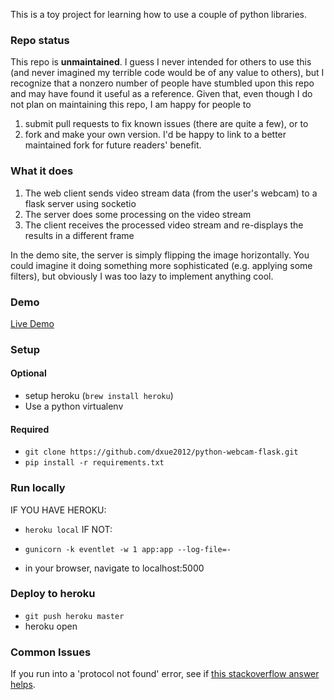 This is a toy project for learning how to use a couple of python libraries. 

### Repo status

This repo is **unmaintained**. I guess I never intended for others to use this (and never imagined my terrible code would be of any value to others), but I recognize that a nonzero number of people have stumbled upon this repo and may have found it useful as a reference.
Given that, even though I do not plan on maintaining this repo, I am happy for people to 

1) submit pull requests to fix known issues (there are quite a few), or to 
2) fork and make your own version. I'd be happy to link to a better maintained fork for future readers' benefit.

### What it does

1) The web client sends video stream data (from the user's webcam) to a flask server using socketio
2) The server does some processing on the video stream
3) The client receives the processed video stream and re-displays the results in a different frame

In the demo site, the server is simply flipping the image horizontally. You could imagine it doing something more sophisticated (e.g. applying some filters), but obviously I was too lazy to implement anything cool.

### Demo
[Live Demo](https://python-stream-video.herokuapp.com)

### Setup

#### Optional

- setup heroku (`brew install heroku`)
- Use a python virtualenv

#### Required
- `git clone https://github.com/dxue2012/python-webcam-flask.git`
- `pip install -r requirements.txt`

### Run locally

IF YOU HAVE HEROKU:
- `heroku local`
IF NOT:
- `gunicorn -k eventlet -w 1 app:app --log-file=-`

- in your browser, navigate to localhost:5000

### Deploy to heroku

- `git push heroku master`
- heroku open

### Common Issues

If you run into a 'protocol not found' error, see if [this stackoverflow answer helps](https://stackoverflow.com/questions/40184788/protocol-not-found-socket-getprotobyname).
